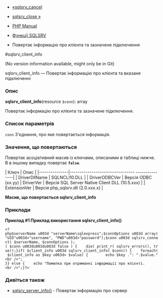 - [«sqlsrv_cancel](function.sqlsrv-cancel.md)
- [sqlsrv_close »](function.sqlsrv-close.md)

- [PHP Manual](index.md)
- [Функції SQLSRV](ref.sqlsrv.md)
- Повертає інформацію про клієнта та зазначене підключення

#sqlsrv_client_info

(No version information available, might only be in Git)

sqlsrv_client_info — Повертає інформацію про клієнта та вказане
підключенні

### Опис

**sqlsrv_client_info**(resource `$conn`): array

Повертає інформацію про клієнта та зазначене підключення.

### Список параметрів

`conn`
З'єднання, про яке повертається інформація.

### Значення, що повертаються

Повертає асоціативний масив із ключами, описаними в таблиці нижче. В
в іншому випадку повертає **`false`**.

| Ключ | Опис |
|---------------|--------------------------------- ---------------|
| DriverDllName | SQLNCLI10.DLL |
| DriverODBCVer | Версія ODBC (xx.yy)
| DriverVer | Версія SQL Server Native Client DLL (10.5.xxx) |
| ExtensionVer | Версія php_sqlsrv.dll (2.0.xxx.x) |

**Масив, що повертається sqlsrv_client_info**

### Приклади

**Приклад #1 Приклад використання **sqlsrv_client_info()****

` <?php$serverName u003d "serverName\sqlexpress";$connOptions u003d array("UID"u003d>"username", "PWD"u003d>"password");$conn u003d sqlsrv_connect( $serverName, $connOptions ); ( $conn u003du003du003d false ) {    die( print_r( sqlsrv_errors(), true));}if( $client_info u003d sqlsrv_client_info( $conn)) {    foreach( $client_info as $key u003d> $value) {        echo $key .": ".$value."<br />"; }} else {    echo "Помилка при отриманні інформації про клієнті.<br />";}?> `

### Дивіться також

- [sqlsrv_server_info()](function.sqlsrv-server-info.md) -
Повертає інформацію про сервер
